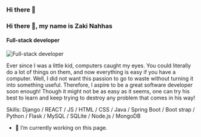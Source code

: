 ### Hi there 👋

<!--
**ZakiNahhas/ZakiNahhas** is a ✨ _special_ ✨ repository because its `README.md` (this file) appears on your GitHub profile.

Here are some ideas to get you started:

- 🔭 I’m currently working on ...
- 🌱 I’m currently learning ...
- 👯 I’m looking to collaborate on ...
- 🤔 I’m looking for help with ...
- 💬 Ask me about ...
- 📫 How to reach me: ...
- 😄 Pronouns: ...
- ⚡ Fun fact: ...
-->
### Hi there 👋, my name is Zaki Nahhas
#### Full-stack developer
![Full-stack developer](https://arturssmirnovs.github.io/github-profile-readme-generator/images/banner.png)

Ever since I was a little kid, computers caught my eyes. You could literally do a lot of things on them, and now everything is easy if you have a computer. Well, I did not want this passion to go to waste without turning it into something useful. Therefore, I aspire to be a great software developer soon enough! Though it might not be as easy as it seems, one can try his best to learn and keep trying to destroy any problem that comes in his way!

Skills: Django / REACT / JS / HTML / CSS / Java / Spring Boot / Boot strap / Python / Flask / MySQL / SQLite /  Node.js / MongoDB

- 🔭 I’m currently working on this page. 





